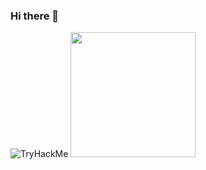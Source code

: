 ### Hi there 👋
<img src="https://tryhackme-badges.s3.amazonaws.com/0xsamsx.png" alt="TryHackMe"> <img src="https://cyberdefenders-storage.s3.me-central-1.amazonaws.com/profile-badges/samsx.png" width="200" />

